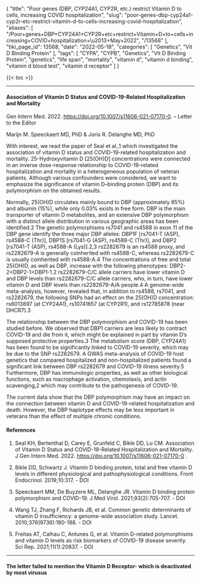 {
    "title": "Poor genes (DBP, CYP24A1, CYP2R, etc.) restrict Vitamin D to cells, increasing COVID hospitalization",
    "slug": "poor-genes-dbp-cyp24a1-cyp2r-etc-restrict-vitamin-d-to-cells-increasing-covid-hospitalization",
    "aliases": [
        "/Poor+genes+DBP+CYP24A1+CYP2R+etc+restrict+Vitamin+D+to+cells+increasing+COVID+hospitalization+\u2013+May+2022",
        "/13568"
    ],
    "tiki_page_id": 13568,
    "date": "2022-05-18",
    "categories": [
        "Genetics",
        "Vit D Binding Protein"
    ],
    "tags": [
        "CYPA",
        "CYPB",
        "Genetics",
        "Vit D Binding Protein",
        "genetics",
        "life span",
        "mortality",
        "vitamin d",
        "vitamin d binding",
        "vitamin d blood test",
        "vitamin d receptor"
    ]
}


{{< toc >}} 

---

#### Association of Vitamin D Status and COVID-19-Related Hospitalization and Mortality

Gen Intern Med. 2022. https://doi.org/10.1007/s11606-021-07170-0. – Letter to the Editor

Marijn M. Speeckaert MD, PhD & Joris R. Delanghe MD, PhD 

With interest, we read the paper of Seal et al.,1 which investigated the association of vitamin D status and COVID-19-related hospitalization and mortality. 25-Hydroxyvitamin D <span>[25(OH)D]</span> concentrations were connected in an inverse dose-response relationship to COVID-19-related hospitalization and mortality in a heterogeneous population of veteran patients. Although various confounders were considered, we want to emphasize the significance of vitamin D–binding protein (DBP) and its polymorphism on the obtained results.

Normally, 25(OH)D circulates mainly bound to DBP (approximately 85%) and albumin (15%), while only 0.03% exists in free form. DBP is the main transporter of vitamin D metabolites, and an extensive DBP polymorphism with a distinct allele distribution in various geographic areas has been identified.2 The genetic polymorphisms rs7041 and rs4588 in exon 11 of the DBP gene identify the three major DBP alleles: DBP1F <span>[rs7041-T (ASP), rs4588-C (Thr)]</span>, DBP1S <span>[rs7041-G (ASP), rs4588-C (Thr)]</span>, and DBP2 <span>[rs7041-T (ASP), rs4588-A (Lys)]</span>.2,3 rs2282679 is an rs4588 proxy, and rs2282679-A is generally coinherited with rs4588-C, whereas rs2282679-C is usually coinherited with rs4588-A.4 The concentrations of free and total 25(OH)D, as well as DBP, increase with the following phenotypes: DBP2-2<DBP2-1<DBP1-1.2 rs2282679-C/C allele carriers have lower vitamin D and DBP levels than rs2282679-C/C allele carriers, who, in turn, have lower vitamin D and DBP levels than rs2282679-A/A people.4 A genome-wide meta-analysis, however, revealed that, in addition to rs4588, rs7041, and rs2282679, the following SNPs had an effect on the 25(OH)D concentration: rs6013897 (at CYP24A1), rs10741657 (at CYP2R1), and rs12785878 (near DHCR7).3

The relationship between the DBP polymorphism and COVID-19 has been studied before. We observed that DBP1 carriers are less likely to contract COVID-19 and die from it, which might be explained in part by vitamin D’s supposed protective properties.3 The metabolism score (DBP, CYP24A1) has been found to be significantly linked to COVID-19 severity, which may be due to the SNP rs2282679. A GWAS meta-analysis of COVID-19 host genetics that compared hospitalized and non-hospitalized patients found a significant link between DBP rs2282679 and COVID-19 illness severity.5 Furthermore, DBP has immunologic properties, as well as other biological functions, such as macrophage activation, chemotaxis, and actin scavenging,2 which may contribute to the pathogenesis of COVID-19.

The current data show that the DBP polymorphism may have an impact on the connection between vitamin D and COVID-19-related hospitalization and death. However, the DBP haplotype effects may be less important in veterans than the effect of multiple chronic conditions.

#### References

1. Seal KH, Bertenthal D, Carey E, Grunfeld C, Bikle DD, Lu CM. Association of Vitamin D Status and COVID-19-Related Hospitalization and Mortality. J Gen Intern Med. 2022. https://doi.org/10.1007/s11606-021-07170-0 .

1. Bikle DD, Schwartz J. Vitamin D binding protein, total and free vitamin D levels in different physiological and pathophysiological conditions. Front Endocrinol. 2019;10:317. - DOI

1. Speeckaert MM, De Buyzere ML, Delanghe JR. Vitamin D binding protein polymorphism and COVID-19. J Med Virol. 2021;93(2):705-707. - DOI

1. Wang TJ, Zhang F, Richards JB, et al. Common genetic determinants of vitamin D insufficiency: a genome-wide association study. Lancet. 2010;376(9736):180-188. - DOI

1. Freitas AT, Calhau C, Antunes G, et al. Vitamin D-related polymorphisms and vitamin D levels as risk biomarkers of COVID-19 disease severity. Sci Rep. 2021;11(1):20837. - DOI

---

#### The letter failed to mention the Vitamin D Receptor- which is deactivated by most   virusus